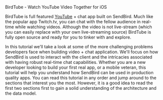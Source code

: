 BirdTube - Watch YouTube Video Together for iOS

BirdTube is full featured [YouTube](https://www.youtube.com/) + chat app built on SendBird. Much like the popular app Twitch.tv, you can chat with the fellow audience in real-time while watching videos. Although the video is not live-stream (which you can easily replace with your own live-streaming source) BirdTube is fully open source and ready for you to tinker with and explore.

In this tutorial we'll take a look at some of the more challenging problems developers face when building video + chat application. We'll focus on how SendBird is used to interact with the client and the intricacies associated with having robust real-time chat capabilities. Whether you are a new developer looking to build your first real app, or a mobile veteran, this tutorial will help you understand how SendBird can be used in production quality apps. You can read this tutorial in any order and jump around to the sections that interest you the most. However, it is a good idea to read the first two sections first to gain a solid understanding of the architecture and the data model.